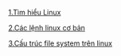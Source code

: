 [1.Tìm hiểu Linux ](1.T%C3%ACm%20hi%E1%BB%83u%20Linux.md)

[2.Các lệnh linux cơ bản ](2.%20Các%20lệnh%20linux%20cơ%20bản.md)

[3.Cấu trúc file system trên linux](3.Cấu%20trúc%20file%20system%20trên%20linux.md)
